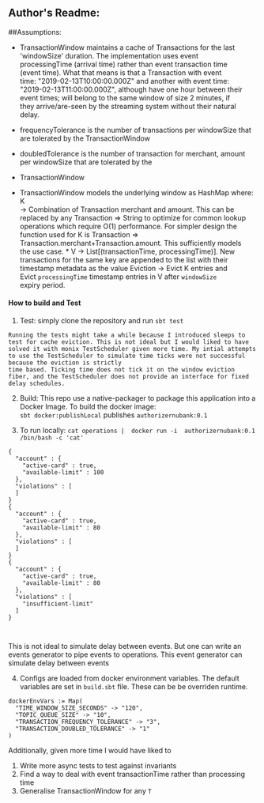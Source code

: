 

## Author's Readme:
##Assumptions:

- TransactionWindow maintains a cache of Transactions for the last     
  'windowSize' duration.  The implementation uses event     
  processingTime (arrival time) rather than event transaction time     
  (event time).   What that means is that a Transaction with event     
  time: "2019-02-13T10:00:00.000Z" and another with event time:      
  "2019-02-13T11:00:00.000Z",  although have one hour between their     
  event times; will belong to the same window of size 2 minutes, if     
  they arrive/are-seen by the streaming system without their natural    
  delay.

- frequencyTolerance is the number of transactions per windowSize that are tolerated by the TransactionWindow
- doubledTolerance is the number of transaction for merchant, amount per windowSize that are tolerated by the
*  TransactionWindow

- TransactionWindow models the underlying window as HashMap where:    K  
  -> Combination of Transaction merchant and amount.  This can be replaced by any Transaction => String to optimize for common lookup  
  operations which require  O(1) performance. For simpler design the  
  function used for K is Transaction =>  
  Transaction.merchant+Transaction.amount.   This sufficiently models  
  the use case. *  V -> List[(transactionTime, processingTime)].  New  
  transactions for the same key are appended to the list with their  
  timestamp metadata as the value  Eviction -> Evict K entries and  
  Evict `processingTime` timestamp entries in V after `windowSize`  
  expiry period.

#### How to build and Test
1. Test: simply clone the repository and run `sbt test`
 ```  
 Running the tests might take a while because I introduced sleeps to test for cache eviction. This is not ideal but I would liked to have solved it with monix TestScheduler given more time. My intial attempts to use the TestScheduler to simulate time ticks were not successful because the eviction is strictly    
 time based. Ticking time does not tick it on the window eviction fiber, and the TestScheduler does not provide an interface for fixed delay schedules.  
 ```  
2. Build: This repo use a native-packager to package this application into a Docker Image. To build the docker image:    
   `sbt docker:publishLocal` publishes `authorizernubank:0.1`

3. To run locally: `cat operations |  docker run -i  authorizernubank:0.1 /bin/bash -c 'cat'`
```  
{  
  "account" : {  
    "active-card" : true,  
    "available-limit" : 100  
  },  
  "violations" : [  
  ]  
}  
{  
  "account" : {  
    "active-card" : true,  
    "available-limit" : 80  
  },  
  "violations" : [  
  ]  
}  
{  
  "account" : {  
    "active-card" : true,  
    "available-limit" : 80  
  },  
  "violations" : [  
    "insufficient-limit"  
  ]  
}  
  
  
```  
This is not ideal to simulate delay between events. But one can write an events generator to pipe events to operations. This event generator can simulate delay between events

4. Configs are loaded from docker environment variables. The default variables are set in `build.sbt` file.   These can be be overriden runtime.
```  
dockerEnvVars := Map(  
  "TIME_WINDOW_SIZE_SECONDS" -> "120",  
  "TOPIC_QUEUE_SIZE" -> "10",  
  "TRANSACTION_FREQUENCY_TOLERANCE" -> "3",  
  "TRANSACTION_DOUBLED_TOLERANCE" -> "1"  
) 
```  

Additionally, given more time I would have liked to
1) Write more async tests to test against invariants
2) Find a way to deal with event transactionTime rather than processing time
3) Generalise TransactionWindow for any `T`